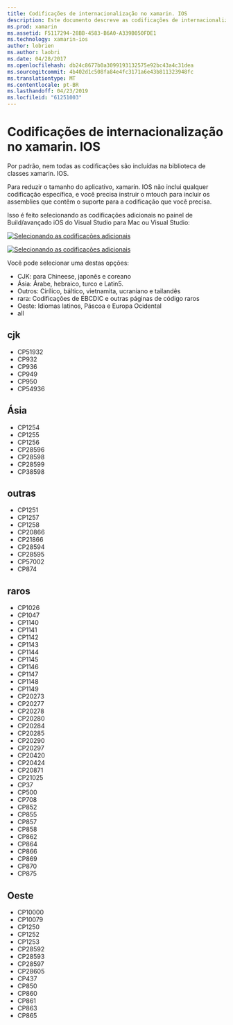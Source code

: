 ```yaml
---
title: Codificações de internacionalização no xamarin. IOS
description: Este documento descreve as codificações de internacionalização no xamarin. IOS, discutindo as codificações disponíveis e como adicioná-los a um aplicativo.
ms.prod: xamarin
ms.assetid: F5117294-28BB-4583-B6A0-A339B050FDE1
ms.technology: xamarin-ios
author: lobrien
ms.author: laobri
ms.date: 04/28/2017
ms.openlocfilehash: db24c8677b0a3099193132575e92bc43a4c31dea
ms.sourcegitcommit: 4b402d1c508fa84e4fc3171a6e43b811323948fc
ms.translationtype: MT
ms.contentlocale: pt-BR
ms.lasthandoff: 04/23/2019
ms.locfileid: "61251003"
---
```

# <a name="internationalization-encodings-in-xamarinios"></a>Codificações de internacionalização no xamarin. IOS

Por padrão, nem todas as codificações são incluídas na biblioteca de classes xamarin. IOS.

Para reduzir o tamanho do aplicativo, xamarin. IOS não inclui qualquer codificação específica, e você precisa instruir o mtouch para incluir os assemblies que contêm o suporte para a codificação que você precisa.

Isso é feito selecionando as codificações adicionais no painel de Build/avançado iOS do Visual Studio para Mac ou Visual Studio:

 [![](encodings-images/00.png "Selecionando as codificações adicionais")](encodings-images/00.png#lightbox)

 [![](encodings-images/00a.png "Selecionando as codificações adicionais")](encodings-images/00a.png#lightbox)

Você pode selecionar uma destas opções:

-  CJK: para Chineese, japonês e coreano
-  Ásia: Árabe, hebraico, turco e Latin5.
-  Outros: Cirílico, báltico, vietnamita, ucraniano e tailandês
-  rara: Codificações de EBCDIC e outras páginas de código raros
-  Oeste: Idiomas latinos, Páscoa e Europa Ocidental
-  all


 <a name="cjk" />


## <a name="cjk"></a>cjk

-  CP51932
-  CP932
-  CP936
-  CP949
-  CP950
-  CP54936


 <a name="mideast" />


## <a name="mideast"></a>Ásia

-  CP1254
-  CP1255
-  CP1256
-  CP28596
-  CP28598
-  CP28599
-  CP38598


 <a name="other" />


## <a name="other"></a>outras

-  CP1251
-  CP1257
-  CP1258
-  CP20866
-  CP21866
-  CP28594
-  CP28595
-  CP57002
-  CP874


 <a name="rare" />


## <a name="rare"></a>raros

-  CP1026
-  CP1047
-  CP1140
-  CP1141
-  CP1142
-  CP1143
-  CP1144
-  CP1145
-  CP1146
-  CP1147
-  CP1148
-  CP1149
-  CP20273
-  CP20277
-  CP20278
-  CP20280
-  CP20284
-  CP20285
-  CP20290
-  CP20297
-  CP20420
-  CP20424
-  CP20871
-  CP21025
-  CP37
-  CP500
-  CP708
-  CP852
-  CP855
-  CP857
-  CP858
-  CP862
-  CP864
-  CP866
-  CP869
-  CP870
-  CP875


 <a name="west" />


## <a name="west"></a>Oeste

-  CP10000
-  CP10079
-  CP1250
-  CP1252
-  CP1253
-  CP28592
-  CP28593
-  CP28597
-  CP28605
-  CP437
-  CP850
-  CP860
-  CP861
-  CP863
-  CP865

